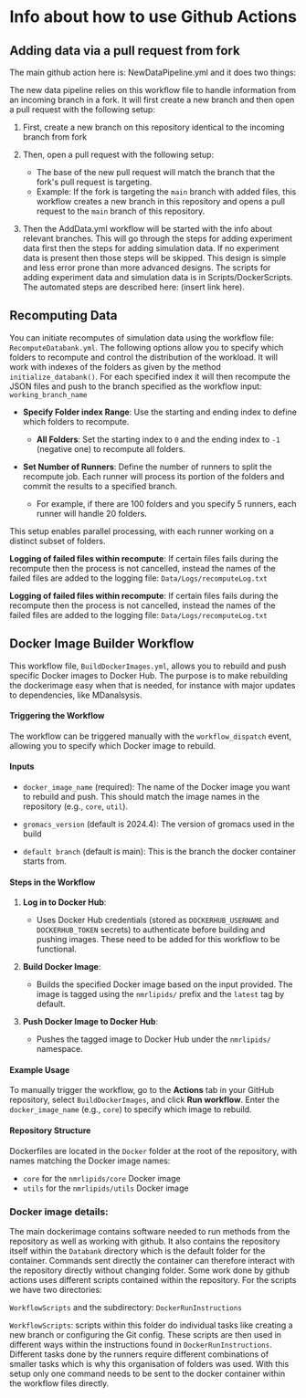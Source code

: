 # Info about how to use Github Actions

## Adding data via a pull request from fork

The main github action here is: NewDataPipeline.yml and it does two things:


The new data pipeline relies on this workflow file to handle information from an incoming branch in a fork. It will first create a new branch and then open a pull request with the following setup:
    
1. First, create a new branch on this repository identical to the incoming branch from fork
2. Then, open a pull request with the following setup:
       
    * The base of the new pull request will match the branch that the fork's pull request is targeting.
    * Example: If the fork is targeting the `main` branch with added files, this workflow creates a new branch in this repository and opens a pull request to the `main` branch of this repository.

3. Then the AddData.yml workflow will be started with the info about relevant branches. This will go through the steps for adding experiment data first then the steps for adding simulation data. If no experiment data is present then those steps will be skipped. This design is simple and less error prone than more advanced designs. The scripts for adding experiment data and simulation data is in Scripts/DockerScripts. 
The automated steps are described here: (insert link here). 




## Recomputing Data

You can initiate recomputes of simulation data using the workflow file: `RecomputeDatabank.yml`. The following options allow you to specify which folders to recompute and control the distribution of the workload. It will work with indexes of the folders as given by the method `initialize_databank()`. For each specified index it will then recompute the JSON files and push to the branch specified as the workflow input: `working_branch_name`

- **Specify Folder index Range**: Use the starting and ending index to define which folders to recompute.
  - **All Folders**: Set the starting index to `0` and the ending index to `-1` (negative one) to recompute all folders.
  
- **Set Number of Runners**: Define the number of runners to split the recompute job. Each runner will process its portion of the folders and commit the results to a specified branch.
  - For example, if there are 100 folders and you specify 5 runners, each runner will handle 20 folders.

This setup enables parallel processing, with each runner working on a distinct subset of folders.

**Logging of failed files within recompute**:
If certain files fails during the recompute then the process is not cancelled, instead the names of the failed files are added to the logging file: `Data/Logs/recomputeLog.txt`

**Logging of failed files within recompute**:
If certain files fails during the recompute then the process is not cancelled, instead the names of the failed files are added to the logging file: `Data/Logs/recomputeLog.txt`


## Docker Image Builder Workflow

This workflow file, `BuildDockerImages.yml`, allows you to rebuild and push specific Docker images to Docker Hub. The purpose is to make rebuilding the dockerimage easy when that is needed, for instance with major updates to dependencies, like MDanalsysis. 
#### Triggering the Workflow

The workflow can be triggered manually with the `workflow_dispatch` event, allowing you to specify which Docker image to rebuild.

#### Inputs

- `docker_image_name` (required): The name of the Docker image you want to rebuild and push. This should match the image names in the repository (e.g., `core`, `util`).

- `gromacs_version` (default is 2024.4): The version of gromacs used in the build

- `default branch` (default is main): This is the branch the docker container starts from. 

#### Steps in the Workflow

1. **Log in to Docker Hub**:
   - Uses Docker Hub credentials (stored as `DOCKERHUB_USERNAME` and `DOCKERHUB_TOKEN` secrets) to authenticate before building and pushing images. These need to be added for this workflow to be functional. 

2. **Build Docker Image**:
   - Builds the specified Docker image based on the input provided. The image is tagged using the `nmrlipids/` prefix and the `latest` tag by default.

3. **Push Docker Image to Docker Hub**:
   - Pushes the tagged image to Docker Hub under the `nmrlipids/` namespace.

#### Example Usage

To manually trigger the workflow, go to the **Actions** tab in your GitHub repository, select `BuildDockerImages`, and click **Run workflow**. Enter the `docker_image_name` (e.g., `core`) to specify which image to rebuild.

#### Repository Structure

Dockerfiles are located in the `Docker` folder at the root of the repository, with names matching the Docker image names:
- `core` for the `nmrlipids/core` Docker image
- `utils` for the `nmrlipids/utils` Docker image


### Docker image details:
The main dockerimage contains software needed to run methods from the repository as well as working with github. It also contains the repository itself within the `Databank` directory which is the default folder for the container. Commands sent directly the container can therefore interact with the repository directly without changing folder. 
Some work done by github actions uses different scripts contained within the repository. For the scripts we have two directories:

`WorkflowScripts` and the subdirectory: `DockerRunInstructions`

`WorkflowScripts`: scripts within this folder do individual tasks like creating a new branch or configuring the Git config. These scripts are then used in different ways within the instructions found in `DockerRunInstructions`. Different tasks done by the runners require different combinations of smaller tasks which is why this organisation of folders was used. With this setup only one command needs to be sent to the docker container within the workflow files directly. 




